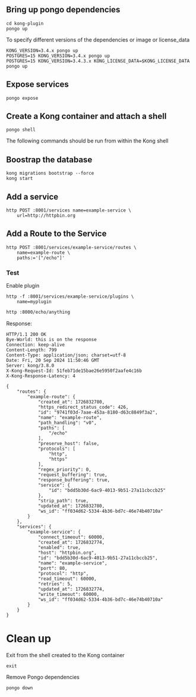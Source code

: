 ## Bring up pongo dependencies

```shell
cd kong-plugin
pongo up
```

To specify different versions of the dependencies or image or license_data

```shell
KONG_VERSION=3.4.x pongo up
POSTGRES=15 KONG_VERSION=3.4.x pongo up
POSTGRES=15 KONG_VERSION=3.4.3.x KONG_LICENSE_DATA=$KONG_LICENSE_DATA pongo up
```

## Expose services

```shell
pongo expose
```

## Create a Kong container and attach a shell

```shell
pongo shell
```

The following commands should be run from within the Kong shell

## Boostrap the database

```shell
kong migrations bootstrap --force
kong start
```

## Add a service

```shell
http POST :8001/services name=example-service \
    url=http://httpbin.org
```

## Add a Route to the Service

```shell
http POST :8001/services/example-service/routes \
    name=example-route \
    paths:='["/echo"]'
```

### Test

Enable plugin

```shell
http -f :8001/services/example-service/plugins \
    name=myplugin
```
```bash
http :8000/echo/anything
```

Response:

```shell
HTTP/1.1 200 OK
Bye-World: this is on the response
Connection: keep-alive
Content-Length: 799
Content-Type: application/json; charset=utf-8
Date: Fri, 20 Sep 2024 11:50:46 GMT
Server: kong/3.8.0
X-Kong-Request-Id: 51feb71de15bae26e5950f2aafe4c16b
X-Kong-Response-Latency: 4

{
    "routes": {
        "example-route": {
            "created_at": 1726832780,
            "https_redirect_status_code": 426,
            "id": "9741f03d-7aae-453a-8180-d63c8849f3a2",
            "name": "example-route",
            "path_handling": "v0",
            "paths": [
                "/echo"
            ],
            "preserve_host": false,
            "protocols": [
                "http",
                "https"
            ],
            "regex_priority": 0,
            "request_buffering": true,
            "response_buffering": true,
            "service": {
                "id": "bdd5b30d-6ac9-4013-9b51-27a11cbccb25"
            },
            "strip_path": true,
            "updated_at": 1726832780,
            "ws_id": "ff034d62-5334-4b36-bd7c-46e74b40710a"
        }
    },
    "services": {
        "example-service": {
            "connect_timeout": 60000,
            "created_at": 1726832774,
            "enabled": true,
            "host": "httpbin.org",
            "id": "bdd5b30d-6ac9-4013-9b51-27a11cbccb25",
            "name": "example-service",
            "port": 80,
            "protocol": "http",
            "read_timeout": 60000,
            "retries": 5,
            "updated_at": 1726832774,
            "write_timeout": 60000,
            "ws_id": "ff034d62-5334-4b36-bd7c-46e74b40710a"
        }
    }
}
```

# Clean up

Exit from the shell created to the Kong container

```shell
exit
```

Remove Pongo dependencies

```shell
pongo down
```
